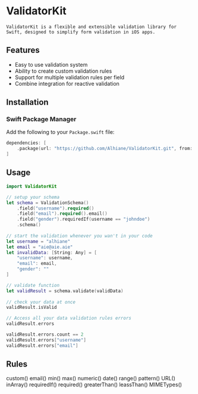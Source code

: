 # ValidatorKit

    ValidatorKit is a flexible and extensible validation library for Swift, designed to simplify form validation in iOS apps.

## Features

- Easy to use validation system
- Ability to create custom validation rules
- Support for multiple validation rules per field
- Combine integration for reactive validation

## Installation

### Swift Package Manager

Add the following to your `Package.swift` file:

```swift
dependencies: [
    .package(url: "https://github.com/Alhiane/ValidatorKit.git", from: "1.0.0-beta")
]
```

## Usage

```swift
import ValidatorKit

// setup your schema
let schema = ValidationSchema()
    .field("username").required()
    .field("email").required().email()
    .field("gender").requiredIf(username == "johndoe")
    .schema()
        
// start the validation whenever you wan't in your code
let username = "alhiane"
let email = "aie@aie.aie"
let invalidData: [String: Any] = [
    "username": username,
    "email": email,
    "gender": ""
]

// validate function
let validResult = schema.validate(validData)
        
// check your data at once
validResult.isValid

// Access all your data validation rules errors
validResult.errors

validResult.errors.count == 2
validResult.errors["username"]
validResult.errors["email"]
```

## Rules
    
custom()
email()
min()
max()
numeric()
date()
range()
pattern()
URL()
inArray()
requiredIf()
required()
greaterThan()
leassThan()
MIMETypes()
